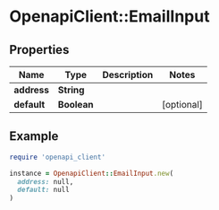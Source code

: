# OpenapiClient::EmailInput

## Properties

| Name | Type | Description | Notes |
| ---- | ---- | ----------- | ----- |
| **address** | **String** |  |  |
| **default** | **Boolean** |  | [optional] |

## Example

```ruby
require 'openapi_client'

instance = OpenapiClient::EmailInput.new(
  address: null,
  default: null
)
```

